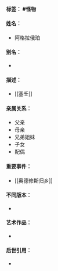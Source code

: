 #### 标签： #怪物
#### 姓名：
- 阿格拉俄珀
#### 别名：
- 
#### 描述：
- [[塞壬]]
#### 亲属关系：
- 父亲
- 母亲
- 兄弟姐妹
- 子女
- 配偶
#### 重要事件：
- [[奥德修斯归乡]]
#### 不同版本：
- 
#### 艺术作品：
- 
#### 后世引用：
- 